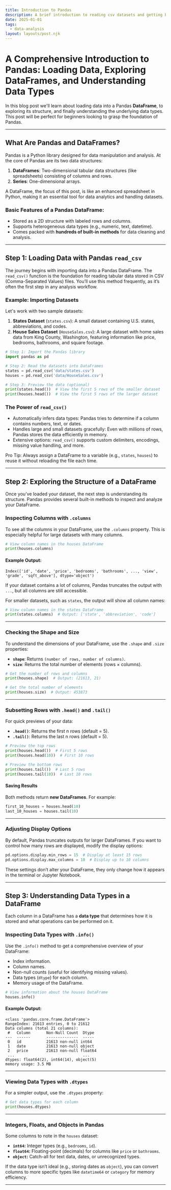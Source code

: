 ```yaml
---
title: Introduction to Pandas
description: A brief introduction to reading csv datasets and getting basic info about the data set using pandas
date: 2025-01-01
tags:
  - data-analysis
layout: layouts/post.njk
---
```

# A Comprehensive Introduction to Pandas: Loading Data, Exploring DataFrames, and Understanding Data Types

In this blog post we'll learn about loading data into a Pandas **DataFrame**, to exploring its structure, and finally understanding the underlying data types. This post will be perfect for beginners looking to grasp the foundation of Pandas.

---

## What Are Pandas and DataFrames?

Pandas is a Python library designed for data manipulation and analysis. At the core of Pandas are its two data structures:
1. **DataFrames**: Two-dimensional tabular data structures (like spreadsheets) consisting of columns and rows.
2. **Series**: One-dimensional arrays.

A DataFrame, the focus of this post, is like an enhanced spreadsheet in Python, making it an essential tool for data analytics and handling datasets.

### Basic Features of a Pandas DataFrame:
- Stored as a 2D structure with labeled rows and columns.
- Supports heterogeneous data types (e.g., numeric, text, datetime).
- Comes packed with **hundreds of built-in methods** for data cleaning and analysis.

---

## Step 1: Loading Data with Pandas `read_csv`

The journey begins with importing data into a Pandas DataFrame. The `read_csv()` function is the foundation for reading tabular data stored in CSV (Comma-Separated Values) files. You’ll use this method frequently, as it’s often the first step in any analysis workflow.

### Example: Importing Datasets
Let's work with two sample datasets:
1. **States Dataset** (`states.csv`): A small dataset containing U.S. states, abbreviations, and codes.
2. **House Sales Dataset** (`HouseSales.csv`): A large dataset with home sales data from King County, Washington, featuring information like price, bedrooms, bathrooms, and square footage.

```python
# Step 1: Import the Pandas library
import pandas as pd

# Step 2: Read the datasets into DataFrames
states = pd.read_csv('data/states.csv')
houses = pd.read_csv('data/HouseSales.csv')

# Step 3: Preview the data (optional)
print(states.head())  # View the first 5 rows of the smaller dataset
print(houses.head())  # View the first 5 rows of the larger dataset
```

### The Power of `read_csv()`
- Automatically infers data types: Pandas tries to determine if a column contains numbers, text, or dates.
- Handles large and small datasets gracefully: Even with millions of rows, Pandas stores the data efficiently in memory.
- Extensive options: `read_csv()` supports custom delimiters, encodings, missing value handling, and more.

Pro Tip: Always assign a DataFrame to a variable (e.g., `states`, `houses`) to reuse it without reloading the file each time.

---

## Step 2: Exploring the Structure of a DataFrame

Once you’ve loaded your dataset, the next step is understanding its structure. Pandas provides several built-in methods to inspect and analyze your DataFrame.

### Inspecting Columns with `.columns`
To see all the columns in your DataFrame, use the `.columns` property. This is especially helpful for large datasets with many columns.

```python
# View column names in the houses DataFrame
print(houses.columns)
```

#### Example Output:
```
Index(['id', 'date', 'price', 'bedrooms', 'bathrooms', ..., 'view', 'grade', 'sqft_above'], dtype='object')
```
If your dataset contains a lot of columns, Pandas truncates the output with `...`, but all columns are still accessible.

For smaller datasets, such as `states`, the output will show all column names:
```python
# View column names in the states DataFrame
print(states.columns)  # Output: ['state', 'abbreviation', 'code']
```

---

### Checking the Shape and Size
To understand the dimensions of your DataFrame, use the `.shape` and `.size` properties:
- **`shape`**: Returns `(number of rows, number of columns)`.
- **`size`**: Returns the total number of elements (rows × columns).

```python
# Get the number of rows and columns
print(houses.shape)  # Output: (21613, 21)

# Get the total number of elements
print(houses.size)  # Output: 453873
```

---

### Subsetting Rows with `.head()` and `.tail()`
For quick previews of your data:
- **`.head()`**: Returns the first n rows (default = 5).
- **`.tail()`**: Returns the last n rows (default = 5).

```python
# Preview the top rows
print(houses.head())  # First 5 rows
print(houses.head(10))  # First 10 rows

# Preview the bottom rows
print(houses.tail())  # Last 5 rows
print(houses.tail(10))  # Last 10 rows
```

#### Saving Results
Both methods return **new DataFrames**. For example:
```python
first_10_houses = houses.head(10)
last_10_houses = houses.tail(10)
```

---

### Adjusting Display Options
By default, Pandas truncates outputs for larger DataFrames. If you want to control how many rows are displayed, modify the display options:

```python
pd.options.display.min_rows = 15  # Display at least 15 rows
pd.options.display.max_columns = 10  # Display up to 10 columns
```

These settings don’t alter your DataFrame, they only change how it appears in the terminal or Jupyter Notebook.

---

## Step 3: Understanding Data Types in a DataFrame

Each column in a DataFrame has a **data type** that determines how it is stored and what operations can be performed on it.

### Inspecting Data Types with `.info()`
Use the `.info()` method to get a comprehensive overview of your DataFrame:
- Index information.
- Column names.
- Non-null counts (useful for identifying missing values).
- Data types (`dtype`) for each column.
- Memory usage of the DataFrame.

```python
# View information about the houses DataFrame
houses.info()
```

#### Example Output:
```
<class 'pandas.core.frame.DataFrame'>
RangeIndex: 21613 entries, 0 to 21612
Data columns (total 21 columns):
 #   Column       Non-Null Count  Dtype  
---  ------       --------------  -----  
 0   id           21613 non-null int64  
 1   date         21613 non-null object 
 2   price        21613 non-null float64
 ...                              ...
dtypes: float64(2), int64(14), object(5)
memory usage: 3.5 MB
```

---

### Viewing Data Types with `.dtypes`
For a simpler output, use the `.dtypes` property:

```python
# Get data types for each column
print(houses.dtypes)
```

---

### Integers, Floats, and Objects in Pandas
Some columns to note in the `houses` dataset:
- **`int64`:** Integer types (e.g., `bedrooms`, `id`).
- **`float64`:** Floating-point (decimals) for columns like `price` or `bathrooms`.
- **`object`:** Catch-all for text data, dates, or unrecognized types.

If the data type isn’t ideal (e.g., storing dates as `object`), you can convert columns to more specific types like `datetime64` or `category` for memory efficiency.

---
